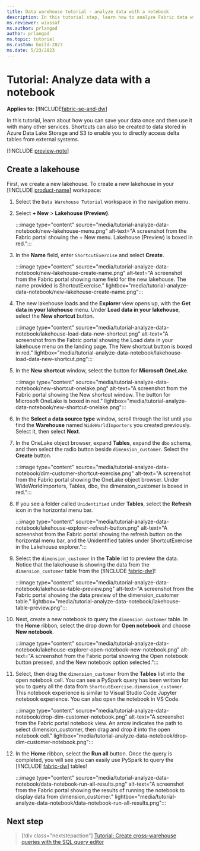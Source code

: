 ```yaml
---
title: Data warehouse tutorial - analyze data with a notebook
description: In this tutorial step, learn how to analyze Fabric data with a notebook.
ms.reviewer: wiassaf
ms.author: prlangad
author: prlangad
ms.topic: tutorial
ms.custom: build-2023
ms.date: 5/23/2023
---
```


# Tutorial: Analyze data with a notebook

**Applies to:** [!INCLUDE[fabric-se-and-dw](includes/applies-to-version/fabric-se-and-dw.md)]

In this tutorial, learn about how you can save your data once and then use it with many other services.  Shortcuts can also be created to data stored in Azure Data Lake Storage and S3 to enable you to directly access delta tables from external systems.

[!INCLUDE [preview-note](../includes/preview-note.md)]

## Create a lakehouse

First, we create a new lakehouse. To create a new lakehouse in your [!INCLUDE [product-name](../includes/product-name.md)] workspace:

1. Select the `Data Warehouse Tutorial` workspace in the navigation menu.
1. Select **+ New** > **Lakehouse (Preview)**.

    :::image type="content" source="media/tutorial-analyze-data-notebook/new-lakehouse-menu.png" alt-text="A screenshot from the Fabric portal showing the + New menu. Lakehouse (Preview) is boxed in red.":::

1. In the **Name** field, enter `ShortcutExercise` and select **Create**.

    :::image type="content" source="media/tutorial-analyze-data-notebook/new-lakehouse-create-name.png" alt-text="A screenshot from the Fabric portal showing name field for the new lakehouse. The name provided is ShortcutExercise." lightbox="media/tutorial-analyze-data-notebook/new-lakehouse-create-name.png":::

1. The new lakehouse loads and the **Explorer** view opens up, with the **Get data in your lakehouse** menu. Under **Load data in your lakehouse**, select the **New shortcut** button.

    :::image type="content" source="media/tutorial-analyze-data-notebook/lakehouse-load-data-new-shortcut.png" alt-text="A screenshot from the Fabric portal showing the Load data in your lakehouse menu on the landing page. The New shortcut button is boxed in red." lightbox="media/tutorial-analyze-data-notebook/lakehouse-load-data-new-shortcut.png":::

1. In the **New shortcut** window, select the button for **Microsoft OneLake**.

    :::image type="content" source="media/tutorial-analyze-data-notebook/new-shortcut-onelake.png" alt-text="A screenshot from the Fabric portal showing the New shortcut window. The button for Microsoft OneLake is boxed in red." lightbox="media/tutorial-analyze-data-notebook/new-shortcut-onelake.png":::

1. In the **Select a data source type** window, scroll through the list until you find the **Warehouse** named `WideWorldImporters` you created previously. Select it, then select **Next**.
1. In the OneLake object browser, expand **Tables**, expand the `dbo` schema, and then select the radio button beside `dimension_customer`. Select the **Create** button. 

    :::image type="content" source="media/tutorial-analyze-data-notebook/dim-customer-shortcut-exercise.png" alt-text="A screenshot from the Fabric portal showing the OneLake object browser. Under WideWorldImporters, Tables, dbo, the dimension_customer is boxed in red.":::

1. If you see a folder called `Unidentified` under **Tables**, select the **Refresh** icon in the horizontal menu bar.

    :::image type="content" source="media/tutorial-analyze-data-notebook/lakehouse-explorer-refresh-button.png" alt-text="A screenshot from the Fabric portal showing the refresh button on the horizontal menu bar, and the Unidentified tables under ShortcutExercise in the Lakehouse explorer.":::

1. Select the `dimension_customer` in the **Table** list to preview the data. Notice that the lakehouse is showing the data from the `dimension_customer` table from the [!INCLUDE [fabric-dw](includes/fabric-dw.md)]!

    :::image type="content" source="media/tutorial-analyze-data-notebook/lakehouse-table-preview.png" alt-text="A screenshot from the Fabric portal showing the data preview of the dimension_customer table." lightbox="media/tutorial-analyze-data-notebook/lakehouse-table-preview.png":::

1. Next, create a new notebook to query the `dimension_customer` table. In the **Home** ribbon, select the drop down for **Open notebook** and choose **New notebook**.

    :::image type="content" source="media/tutorial-analyze-data-notebook/lakehouse-explorer-open-notebook-new-notebook.png" alt-text="A screenshot from the Fabric portal showing the Open notebook button pressed, and the New notebook option selected.":::

1. Select, then drag the `dimension_customer` from the **Tables** list into the open notebook cell. You can see a PySpark query has been written for you to query all the data from `ShortcutExercise.dimension_customer`. This notebook experience is similar to Visual Studio Code Jupyter notebook experience. You can also open the notebook in VS Code.

    :::image type="content" source="media/tutorial-analyze-data-notebook/drop-dim-customer-notebook.png" alt-text="A screenshot from the Fabric portal notebook view. An arrow indicates the path to select dimension_customer, then drag and drop it into the open notebook cell." lightbox="media/tutorial-analyze-data-notebook/drop-dim-customer-notebook.png":::

1. In the **Home** ribbon, select the **Run all** button. Once the query is completed, you will see you can easily use PySpark to query the [!INCLUDE [fabric-dw](includes/fabric-dw.md)] tables!

    :::image type="content" source="media/tutorial-analyze-data-notebook/data-notebook-run-all-results.png" alt-text="A screenshot from the Fabric portal showing the results of running the notebook to display data from dimension_customer." lightbox="media/tutorial-analyze-data-notebook/data-notebook-run-all-results.png":::

## Next step

> [!div class="nextstepaction"]
> [Tutorial: Create cross-warehouse queries with the SQL query editor](tutorial-sql-cross-warehouse-query-editor.md)
